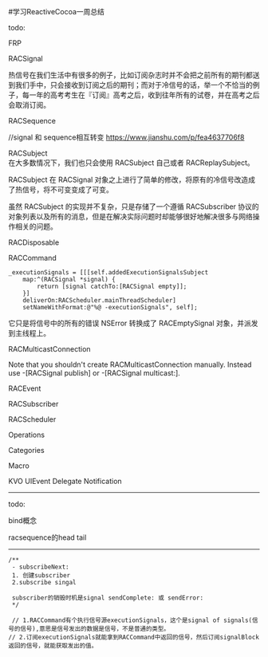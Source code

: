 #学习ReactiveCocoa一周总结

todo:

FRP

RACSignal

热信号在我们生活中有很多的例子，比如订阅杂志时并不会把之前所有的期刊都送到我们手中，只会接收到订阅之后的期刊；而对于冷信号的话，举一个不恰当的例子，每一年的高考考生在『订阅』高考之后，收到往年所有的试卷，并在高考之后会取消订阅。

RACSequence

//signal 和 sequence相互转变 https://www.jianshu.com/p/fea4637706f8

RACSubject  
在大多数情况下，我们也只会使用 RACSubject 自己或者 RACReplaySubject。

RACSubject 在 RACSignal 对象之上进行了简单的修改，将原有的冷信号改造成了热信号，将不可变变成了可变。

虽然 RACSubject 的实现并不复杂，只是存储了一个遵循 RACSubscriber 协议的对象列表以及所有的消息，但是在解决实际问题时却能够很好地解决很多与网络操作相关的问题。

RACDisposable

RACCommand

    _executionSignals = [[[self.addedExecutionSignalsSubject
        map:^(RACSignal *signal) {
            return [signal catchTo:[RACSignal empty]];
        }]
        deliverOn:RACScheduler.mainThreadScheduler]
        setNameWithFormat:@"%@ -executionSignals", self];
        
它只是将信号中的所有的错误 NSError 转换成了 RACEmptySignal 对象，并派发到主线程上。

RACMulticastConnection

Note that you shouldn't create RACMulticastConnection manually. Instead use -[RACSignal publish] or -[RACSignal multicast:].

RACEvent

RACSubscriber

RACScheduler

Operations

Categories

Macro

KVO UIEvent Delegate Notification

---

todo:

bind概念 

racsequence的head tail


---   

    /**
     - subscribeNext:
     1. 创建subscriber
     2.subscribe singal
     
     subscriber的销毁时机是signal sendComplete: 或 sendError:
     */

     // 1.RACCommand有个执行信号源executionSignals，这个是signal of signals(信号的信号),意思是信号发出的数据是信号，不是普通的类型。
    // 2.订阅executionSignals就能拿到RACCommand中返回的信号，然后订阅signalBlock返回的信号，就能获取发出的值。

